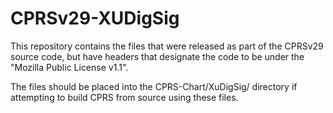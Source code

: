 CPRSv29-XUDigSig
================

This repository contains the files that were released as part of the CPRSv29
source code, but have headers that designate the code to be under the "Mozilla
Public License v1.1".

The files should be placed into the CPRS-Chart/XuDigSig/ directory if
attempting to build CPRS from source using these files.